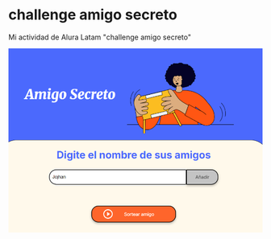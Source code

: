  # challenge amigo secreto

 Mi actividad de Alura Latam "challenge amigo secreto"

 ![alt text](./assets/image.png)